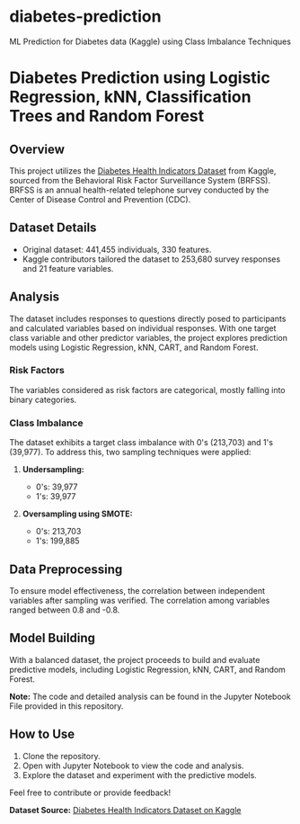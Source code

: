 # diabetes-prediction
ML Prediction for Diabetes data (Kaggle) using Class Imbalance Techniques 


# Diabetes Prediction using Logistic Regression, kNN, Classification Trees and Random Forest

## Overview

This project utilizes the [Diabetes Health Indicators Dataset](https://www.kaggle.com/datasets/alexteboul/diabetes-health-indicators-dataset) from Kaggle, sourced from the Behavioral Risk Factor Surveillance System (BRFSS). BRFSS is an annual health-related telephone survey conducted by the Center of Disease Control and Prevention (CDC).

## Dataset Details

- Original dataset: 441,455 individuals, 330 features.
- Kaggle contributors tailored the dataset to 253,680 survey responses and 21 feature variables.

## Analysis

The dataset includes responses to questions directly posed to participants and calculated variables based on individual responses. With one target class variable and other predictor variables, the project explores prediction models using Logistic Regression, kNN, CART, and Random Forest.

### Risk Factors

The variables considered as risk factors are categorical, mostly falling into binary categories.

### Class Imbalance

The dataset exhibits a target class imbalance with 0's (213,703) and 1's (39,977). To address this, two sampling techniques were applied:

1. **Undersampling:**
   - 0's: 39,977
   - 1's: 39,977

2. **Oversampling using SMOTE:**
   - 0's: 213,703
   - 1's: 199,885

## Data Preprocessing

To ensure model effectiveness, the correlation between independent variables after sampling was verified. The correlation among variables ranged between 0.8 and -0.8.

## Model Building

With a balanced dataset, the project proceeds to build and evaluate predictive models, including Logistic Regression, kNN, CART, and Random Forest.

**Note:** The code and detailed analysis can be found in the Jupyter Notebook File provided in this repository.

## How to Use

1. Clone the repository.
2. Open with Jupyter Notebook to view the code and analysis.
3. Explore the dataset and experiment with the predictive models.

Feel free to contribute or provide feedback!

**Dataset Source:** [Diabetes Health Indicators Dataset on Kaggle](https://www.kaggle.com/datasets/alexteboul/diabetes-health-indicators-dataset)
